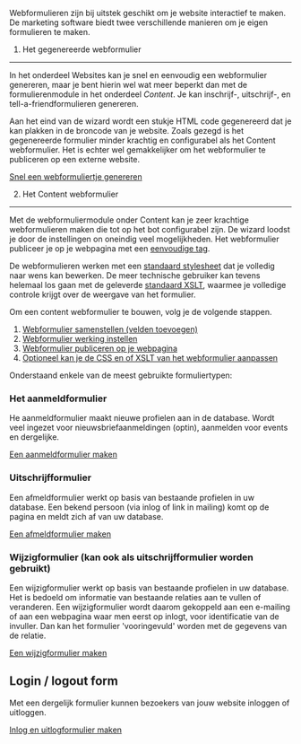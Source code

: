 Webformulieren zijn bij uitstek geschikt om je website interactief te
maken. De marketing software biedt twee verschillende manieren om je
eigen formulieren te maken.

1. Het gegenereerde webformulier
--------------------------------

In het onderdeel Websites kan je snel en eenvoudig een webformulier
genereren, maar je bent hierin wel wat meer beperkt dan met de
formulierenmodule in het onderdeel *Content*. Je kan inschrijf-,
uitschrijf-, en tell-a-friendformulieren genereren.

Aan het eind van de wizard wordt een stukje HTML code gegenereerd dat je
kan plakken in de broncode van je website. Zoals gezegd is het
gegenereerde formulier minder krachtig en configurabel als het Content
webformulier. Het is echter wel gemakkelijker om het webformulier te
publiceren op een externe website.

[Snel een webformuliertje
genereren](http://www.copernica.com/nl/ondersteuning/snel-een-webformuliertje-genereren)

2. Het Content webformulier
---------------------------

Met de webformuliermodule onder Content kan je zeer krachtige
webformulieren maken die tot op het bot configurabel zijn. De wizard
loodst je door de instellingen on oneindig veel mogelijkheden. Het
webformulier publiceer je op je webpagina met een [eenvoudige
tag](http://www.copernica.com/nl/ondersteuning/webformulier-op-webpagina-plaatsen "Webformulier op webpagina plaatsen").

De webformulieren werken met een [standaard
stylesheet](http://www.copernica.com/nl/ondersteuning/css-en-xslt-een-korte-introductie)
dat je volledig naar wens kan bewerken. De meer technische gebruiker kan
tevens helemaal los gaan met de geleverde [standaard
XSLT](http://www.copernica.com/nl/ondersteuning/css-en-xslt-een-korte-introductie),
waarmee je volledige controle krijgt over de weergave van het formulier.

Om een content webformulier te bouwen, volg je de volgende stappen.

1.  [Webformulier samenstellen (velden
    toevoegen)](http://www.copernica.com/nl/ondersteuning/webformulier-velden-toevoegen-en-bewerken "Webformulier velden toevoegen en bewerken")
2.  [Webformulier werking
    instellen](http://www.copernica.com/nl/ondersteuning/de-werking-van-een-webformulier-instellen "De werking van een webformulier instellen")
3.  [Webformulier publiceren op je
    webpagina](http://www.copernica.com/nl/ondersteuning/webformulier-op-webpagina-plaatsen "Webformulier op webpagina plaatsen")
4.  [Optioneel kan je de CSS en of XSLT van het webformulier
    aanpassen](http://www.copernica.com/nl/ondersteuning/css-en-xslt-een-korte-introductie "CSS en XSLT - een korte introductie")

Onderstaand enkele van de meest gebruikte formuliertypen:

### Het aanmeldformulier

He aanmeldformulier maakt nieuwe profielen aan in de database. Wordt
veel ingezet voor nieuwsbriefaanmeldingen (optin), aanmelden voor events
en dergelijke.

[Een aanmeldformulier
maken](http://www.copernica.com/nl/ondersteuning/aanmeld-en-wijzigformulier "Aanmeld- en wijzigformulier")

### Uitschrijfformulier

Een afmeldformulier werkt op basis van bestaande profielen in uw
database. Een bekend persoon (via inlog of link in mailing) komt op de
pagina en meldt zich af van uw database.

[Een afmeldformulier
maken](http://www.copernica.com/nl/ondersteuning/afmeldformulier-profiel-volledig-verwijderen "Afmeldformulier - profiel volledig verwijderen")

### Wijzigformulier (kan ook als uitschrijfformulier worden gebruikt)

Een wijzigformulier werkt op basis van bestaande profielen in uw
database. Het is bedoeld om informatie van bestaande relaties aan te
vullen of veranderen. Een wijzigformulier wordt daarom gekoppeld aan een
e-mailing of aan een webpagina waar men eerst op inlogt, voor
identificatie van de invuller. Dan kan het formulier 'vooringevuld'
worden met de gegevens van de relatie.

[Een wijzigformulier
maken](http://www.copernica.com/nl/ondersteuning/aanmeld-en-wijzigformulier "Aanmeld- en wijzigformulier")

Login / logout form
-------------------

Met een dergelijk formulier kunnen bezoekers van jouw website inloggen
of uitloggen.

[Inlog en uitlogformulier
maken](http://www.copernica.com/nl/ondersteuning/inlog-uitlog-en-wachtwoord-vergeten-formulier "Inlog, uitlog, en wachtwoord vergeten formulier")
